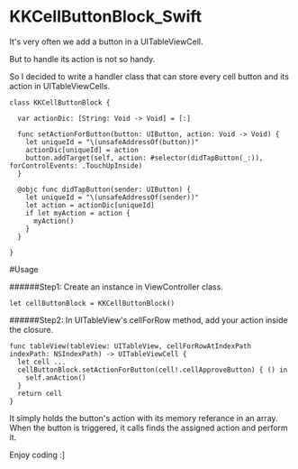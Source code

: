 # KKCellButtonBlock_Swift

It's very often we add a button in a UITableViewCell.

But to handle its action is not so handy.

So I decided to write a handler class that can store every cell button and its action in UITableViewCells.
```
class KKCellButtonBlock {
  
  var actionDic: [String: Void -> Void] = [:]
  
  func setActionForButton(button: UIButton, action: Void -> Void) {
    let uniqueId = "\(unsafeAddressOf(button))"
    actionDic[uniqueId] = action
    button.addTarget(self, action: #selector(didTapButton(_:)), forControlEvents: .TouchUpInside)
  }
  
  @objc func didTapButton(sender: UIButton) {
    let uniqueId = "\(unsafeAddressOf(sender))"
    let action = actionDic[uniqueId]
    if let myAction = action {
      myAction()
    }
  }
  
}
```

#Usage

######Step1:
Create an instance in ViewController class.

```
let cellButtonBlock = KKCellButtonBlock()
```

######Step2:
In UITableView's cellForRow method, add your action inside the closure.
```
func tableView(tableView: UITableView, cellForRowAtIndexPath indexPath: NSIndexPath) -> UITableViewCell {
  let cell ...
  cellButtonBlock.setActionForButton(cell!.cellApproveButton) { () in
    self.anAction()
  }
  return cell
}
```

It simply holds the button's action with its memory referance in an array.
When the button is triggered, it calls finds the assigned action and perform it.

Enjoy coding :]
